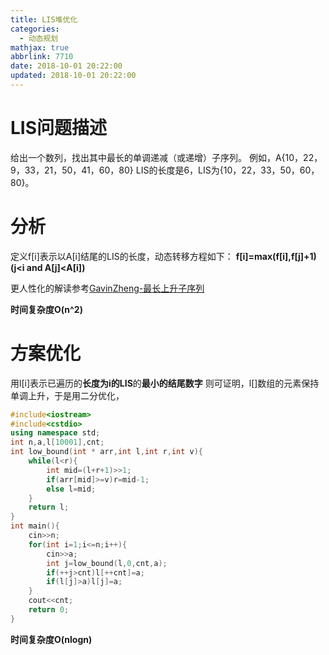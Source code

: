 ```yaml
---
title: LIS堆优化
categories:
  - 动态规划
mathjax: true
abbrlink: 7710
date: 2018-10-01 20:22:00
updated: 2018-10-01 20:22:00
---
```

# LIS问题描述

给出一个数列，找出其中最长的单调递减（或递增）子序列。 
例如，A{10，22，9，33，21，50，41，60，80} LIS的长度是6，LIS为{10，22，33，50，60，80}。

<!--more-->

# 分析

定义f[i]表示以A[i]结尾的LIS的长度，动态转移方程如下：
**f[i]=max(f[i],f[j]+1) (j<i and A[j]<A[i])**

更人性化的解读参考[GavinZheng-最长上升子序列](http://www.gavinzheng.tk/index.php/archives/5/)

**时间复杂度O(n^2)**

# 方案优化

用l[i]表示已遍历的**长度为i的LIS**的**最小的结尾数字**
则可证明，l[]数组的元素保持单调上升，于是用二分优化，

```cpp
#include<iostream>
#include<cstdio>
using namespace std;
int n,a,l[10001],cnt;
int low_bound(int * arr,int l,int r,int v){
	while(l<r){
		int mid=(l+r+1)>>1;
		if(arr[mid]>=v)r=mid-1;
		else l=mid;
	}
	return l;
}
int main(){
	cin>>n;
	for(int i=1;i<=n;i++){
		cin>>a;
		int j=low_bound(l,0,cnt,a);
		if(++j>cnt)l[++cnt]=a;
		if(l[j]>a)l[j]=a;
	}
	cout<<cnt;
	return 0;
}
```
**时间复杂度O(nlogn)**